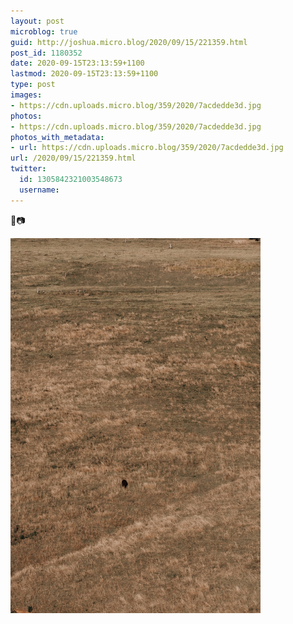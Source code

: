 ```yaml
---
layout: post
microblog: true
guid: http://joshua.micro.blog/2020/09/15/221359.html
post_id: 1180352
date: 2020-09-15T23:13:59+1100
lastmod: 2020-09-15T23:13:59+1100
type: post
images:
- https://cdn.uploads.micro.blog/359/2020/7acdedde3d.jpg
photos:
- https://cdn.uploads.micro.blog/359/2020/7acdedde3d.jpg
photos_with_metadata:
- url: https://cdn.uploads.micro.blog/359/2020/7acdedde3d.jpg
url: /2020/09/15/221359.html
twitter:
  id: 1305842321003548673
  username: 
---
```

🐄📷

<img src="uploads/2020/7acdedde3d.jpg" width="400" height="600" alt="" />
